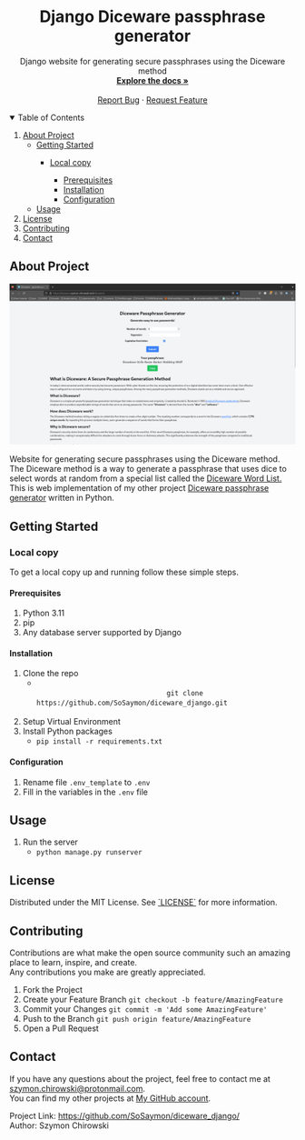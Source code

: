 <!-- Project Overview -->
<div>
  <h1 align="center">Django Diceware passphrase generator</h1>

  <p align="center">
    Django website for generating secure passphrases using the Diceware method
    <br />
    <a href=""><strong>Explore the docs »</strong></a>
    <br />
    <br />
    <a href="https://github.com/SoSaymon/diceware_django/issues">Report Bug</a>
    ·
    <a href="https://github.com/SoSaymon/diceware_django/issues">Request Feature</a>
  </p>
</div>

<!-- Table of Contents -->
<details open="open">
  <summary>Table of Contents</summary>
  <ol>
    <li>
      <a href="#about-project">About Project</a>
      <ul>
        <li><a href="#getting-started">Getting Started</a></li>
        <ul>
          <li><a href="#local-copy">Local copy</a></li>
            <ul>
              <li><a href="#prerequisites-lc">Prerequisites</a></li>
              <li><a href="#installation-lc">Installation</a></li>
              <li><a href="#configuration-lc">Configuration</a></li>
            </ul>
        </ul>
        <li><a href="#usage">Usage</a>
        </li>
      </ul>
    </li>
    <li><a href="#license">License</a></li>
    <li><a href="#contributing">Contributing</a></li>
    <li><a href="#contact">Contact</a></li>
  </ol>
</details>

<!-- About Project -->
<section>
    <div>
        <h1 id="about-project">About Project</h1>
        <img src="docs/images_readme/product-screenshot.png" alt="product screenshot">
        <p>
            Website for generating secure passphrases using the Diceware method. <br/>
            The Diceware method is a way to generate a passphrase that uses dice to select words at random from a special list called the <a href="https://theworld.com/%7Ereinhold/diceware.wordlist.asc">Diceware Word List.</a><br/>
            This is web implementation of my other project <a href="https://github.com/SoSaymon/diceware-passphrase-generator">Diceware passphrase generator</a> written in Python.
        </p>
    </div>
    <div>
        <h2 id="getting-started">Getting Started</h2>
        <div>
            <h3 id="local-copy">Local copy</h3>
            <p>
            To get a local copy up and running follow these simple steps.
            </p>
            <h4 id="prerequisites-lc">Prerequisites</h4>
            <ol>
                <li>Python 3.11</li>
                <li>pip</li>
                <li>Any database server supported by Django</li>
            </ol>
            <h4 id="installation-lc">Installation</h4>
            <ol>
                <li>
                    Clone the repo
                    <ul>
                        <li>
                            <code>
                                git clone https://github.com/SoSaymon/diceware_django.git
                            </code>
                        </li>
                    </ul>
                </li>
                <li>
                    Setup Virtual Environment
                <li>
                    Install Python packages
                    <ul>
                        <li><code>pip install -r requirements.txt</code></li>
                    </ul>
                </li>
            </ol>
            <h4 id="configuration-lc">Configuration</h4>
            <ol>
                <li>Rename file <code>.env_template</code> to <code>.env</code></li>
                <li>Fill in the variables in the <code>.env</code> file</li>
            </ol>
        </div>
    </div>
    <div>
        <h2 id="usage">Usage</h2>
        <div>
            <ol>
                <li>Run the server
                    <ul>
                        <li><code>python manage.py runserver</code></li>
                    </ul>
            </ol>
        </div>
    </div>
    <div>
        <h2 id="license">License</h2>
        <p>
            Distributed under the MIT License. See <a href="LICENSE">`LICENSE`</a> for more information.
        </p>
    </div>
    <div>
        <h2 id="contributing">Contributing</h2>
        <p>
            Contributions are what make the open source community such an amazing place to learn, inspire, and create. <br/>
            Any contributions you make are greatly appreciated.
        </p>
        <ol>
            <li>Fork the Project</li>
            <li>Create your Feature Branch <code>git checkout -b feature/AmazingFeature</code></li>
            <li>Commit your Changes <code>git commit -m 'Add some AmazingFeature'</code></li>
            <li>Push to the Branch <code>git push origin feature/AmazingFeature</code></li>
            <li>Open a Pull Request</li>
        </ol>
    </div>
    <div>
        <h2 id="contact">Contact</h2>
        <p>
            If you have any questions about the project, feel free to contact me at <a href="mailto:szymon.chirowski@protonmail.com">szymon.chirowski@protonmail.com</a>.<br/>
            You can find my other projects at <a href="https://github.com/SoSaymon/">My GitHub account</a>.
        </p>
        <p>
            Project Link: <a href="https://github.com/SoSaymon/diceware_django/">https://github.com/SoSaymon/diceware_django/</a><br/>
            Author: Szymon Chirowski <br/>
        </p>
    </div>
</section>